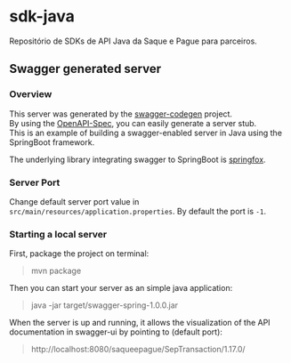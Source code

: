 # sdk-java
Repositório de SDKs de API Java da Saque e Pague para parceiros.

## Swagger generated server

### Overview

This server was generated by the [swagger-codegen](https://github.com/swagger-api/swagger-codegen) project.  
By using the [OpenAPI-Spec](https://github.com/swagger-api/swagger-core), you can easily generate a server stub.  
This is an example of building a swagger-enabled server in Java using the SpringBoot framework.  

The underlying library integrating swagger to SpringBoot is [springfox](https://github.com/springfox/springfox).

### Server Port

Change default server port value in `src/main/resources/application.properties`. By default the port is `-1`.

### Starting a local server

First, package the project on terminal:

> mvn package

Then you can start your server as an simple java application:

> java -jar target/swagger-spring-1.0.0.jar

When the server is up and running, it allows the visualization of the API documentation in swagger-ui by pointing to (default port):

> http://localhost:8080/saqueepague/SepTransaction/1.17.0/